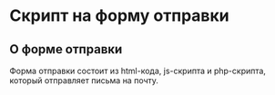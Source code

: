 # Скрипт на форму отправки

## О форме отправки

Форма отправки состоит из html-кода, js-скрипта и php-скрипта, который отправляет письма на почту.